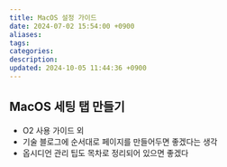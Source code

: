 ```yaml
---
title: MacOS 설정 가이드
date: 2024-07-02 15:54:00 +0900
aliases: 
tags: 
categories: 
description: 
updated: 2024-10-05 11:44:36 +0900
---
```


## MacOS 세팅 탭 만들기

- O2 사용 가이드 외
- 기술 블로그에 순서대로 페이지를 만들어두면 좋겠다는 생각
- 옵시디언 관리 팁도 목차로 정리되어 있으면 좋겠다
